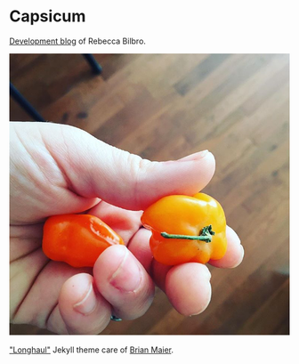 # Capsicum
[Development blog](https://rebeccabilbro.github.io/) of Rebecca Bilbro.

![pepper](/assets/img/pepper.png)

["Longhaul"](http://brianmaierjr.com/long-haul/) Jekyll theme care of [Brian Maier](https://twitter.com/brianmaierjr).